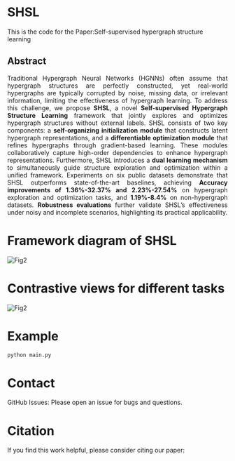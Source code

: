 # SHSL
This is the code for the Paper:Self-supervised hypergraph structure learning
## Abstract  
<p align="justify">
Traditional Hypergraph Neural Networks (HGNNs) often assume that hypergraph structures are perfectly constructed, yet real-world hypergraphs are typically corrupted by noise, missing data, or irrelevant information, limiting the effectiveness of hypergraph learning. To address this challenge, we propose <b>SHSL</b>, a novel <b>Self-supervised Hypergraph Structure Learning</b> framework that jointly explores and optimizes hypergraph structures without external labels. SHSL consists of two key components: a <b>self-organizing initialization module</b> that constructs latent hypergraph representations, and a <b>differentiable optimization module</b> that refines hypergraphs through gradient-based learning. These modules collaboratively capture high-order dependencies to enhance hypergraph representations. Furthermore, SHSL introduces a <b>dual learning mechanism</b> to simultaneously guide structure exploration and optimization within a unified framework. Experiments on six public datasets demonstrate that SHSL outperforms state-of-the-art baselines, achieving <b>Accuracy improvements of 1.36%-32.37% and 2.23%-27.54%</b> on hypergraph exploration and optimization tasks, and <b>1.19%-8.4%</b> on non-hypergraph datasets. <b>Robustness evaluations</b> further validate SHSL’s effectiveness under noisy and incomplete scenarios, highlighting its practical applicability.
</p>


# Framework diagram of SHSL
![Fig2](https://github.com/user-attachments/assets/23f97ab0-dff9-439c-a841-459b1b4927fe)
# Contrastive views for different tasks
![Fig2](https://github.com/user-attachments/assets/81758415-8a77-4e24-b0dd-224d2fda0d89)
# Example  

```bash
python main.py
```
# Contact
GitHub Issues: Please open an issue for bugs and questions.

# Citation  

If you find this work helpful, please consider citing our paper:  
